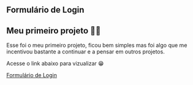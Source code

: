 ## Formulário de Login
## Meu primeiro projeto 🏋️‍♂️
Esse foi o meu primeiro projeto, ficou bem simples mas foi algo que me incentivou bastante a continuar e a pensar em outros projetos.

Acesse o link abaixo para vizualizar 😁

[Formulário de Login](https://jhony-cortez.github.io/formulario-login/)
